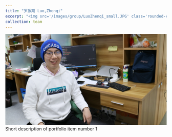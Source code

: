 ```yaml
---
title: "罗振期 Luo,Zhenqi"
excerpt: "<img src='/images/group/LuoZhenqi_small.JPG' class='rounded-corners'><br/>Visiting student"
collection: team
---
```

<img src='/images/group/LuoZhenqi.JPG' class='rounded-corners'>
<br/>Short description of portfolio item number 1<br/>

